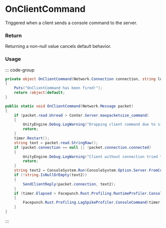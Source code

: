 # OnClientCommand
<Badge type="info" text="Player"/><Badge type="danger" text="Carbon Compatible"/><Badge type="warning" text="Oxide Compatible"/>
Triggered when a client sends a console command to the server.

### Return
Returning a non-null value cancels default behavior.

### Usage
::: code-group
```csharp [Example]
private object OnClientCommand(Network.Connection connection, string local0)
{
	Puts("OnClientCommand has been fired!");
	return (object)default;
}
```
```csharp [Source — Assembly-CSharp @ ConsoleNetwork]
public static void OnClientCommand(Network.Message packet)
{
	if (packet.read.Unread > ConVar.Server.maxpacketsize_command)
	{
		UnityEngine.Debug.LogWarning("Dropping client command due to size");
		return;
	}
	timer.Restart();
	string text = packet.read.StringRaw();
	if (packet.connection == null || !packet.connection.connected)
	{
		UnityEngine.Debug.LogWarning("Client without connection tried to run command: " + text);
		return;
	}
	string text2 = ConsoleSystem.Run(ConsoleSystem.Option.Server.FromConnection(packet.connection).Quiet(), text);
	if (!string.IsNullOrEmpty(text2))
	{
		SendClientReply(packet.connection, text2);
	}
	if (timer.Elapsed > Facepunch.Rust.Profiling.RuntimeProfiler.ConsoleCommandWarningThreshold)
	{
		Facepunch.Rust.Profiling.LagSpikeProfiler.ConsoleCommand(timer.Elapsed, packet, text);
	}
}

```
:::
